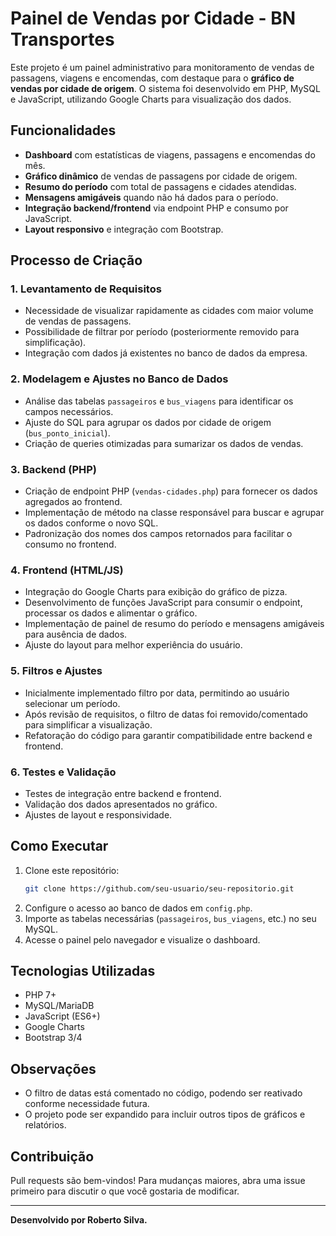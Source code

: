 # Painel de Vendas por Cidade - BN Transportes

Este projeto é um painel administrativo para monitoramento de vendas de passagens, viagens e encomendas, com destaque para o **gráfico de vendas por cidade de origem**. O sistema foi desenvolvido em PHP, MySQL e JavaScript, utilizando Google Charts para visualização dos dados.

## Funcionalidades

- **Dashboard** com estatísticas de viagens, passagens e encomendas do mês.
- **Gráfico dinâmico** de vendas de passagens por cidade de origem.
- **Resumo do período** com total de passagens e cidades atendidas.
- **Mensagens amigáveis** quando não há dados para o período.
- **Integração backend/frontend** via endpoint PHP e consumo por JavaScript.
- **Layout responsivo** e integração com Bootstrap.

## Processo de Criação

### 1. Levantamento de Requisitos

- Necessidade de visualizar rapidamente as cidades com maior volume de vendas de passagens.
- Possibilidade de filtrar por período (posteriormente removido para simplificação).
- Integração com dados já existentes no banco de dados da empresa.

### 2. Modelagem e Ajustes no Banco de Dados

- Análise das tabelas `passageiros` e `bus_viagens` para identificar os campos necessários.
- Ajuste do SQL para agrupar os dados por cidade de origem (`bus_ponto_inicial`).
- Criação de queries otimizadas para sumarizar os dados de vendas.

### 3. Backend (PHP)

- Criação de endpoint PHP (`vendas-cidades.php`) para fornecer os dados agregados ao frontend.
- Implementação de método na classe responsável para buscar e agrupar os dados conforme o novo SQL.
- Padronização dos nomes dos campos retornados para facilitar o consumo no frontend.

### 4. Frontend (HTML/JS)

- Integração do Google Charts para exibição do gráfico de pizza.
- Desenvolvimento de funções JavaScript para consumir o endpoint, processar os dados e alimentar o gráfico.
- Implementação de painel de resumo do período e mensagens amigáveis para ausência de dados.
- Ajuste do layout para melhor experiência do usuário.

### 5. Filtros e Ajustes

- Inicialmente implementado filtro por data, permitindo ao usuário selecionar um período.
- Após revisão de requisitos, o filtro de datas foi removido/comentado para simplificar a visualização.
- Refatoração do código para garantir compatibilidade entre backend e frontend.

### 6. Testes e Validação

- Testes de integração entre backend e frontend.
- Validação dos dados apresentados no gráfico.
- Ajustes de layout e responsividade.

## Como Executar

1. Clone este repositório:
    ```bash
    git clone https://github.com/seu-usuario/seu-repositorio.git
    ```
2. Configure o acesso ao banco de dados em `config.php`.
3. Importe as tabelas necessárias (`passageiros`, `bus_viagens`, etc.) no seu MySQL.
4. Acesse o painel pelo navegador e visualize o dashboard.

## Tecnologias Utilizadas

- PHP 7+
- MySQL/MariaDB
- JavaScript (ES6+)
- Google Charts
- Bootstrap 3/4

## Observações

- O filtro de datas está comentado no código, podendo ser reativado conforme necessidade futura.
- O projeto pode ser expandido para incluir outros tipos de gráficos e relatórios.

## Contribuição

Pull requests são bem-vindos! Para mudanças maiores, abra uma issue primeiro para discutir o que você gostaria de modificar.

---

**Desenvolvido por Roberto Silva.**
